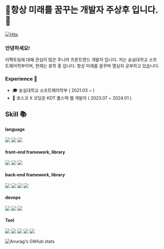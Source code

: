 # 🎉항상 미래를 꿈꾸는 개발자 주상후 입니다.🎉

[![Hits](https://hits.seeyoufarm.com/api/count/incr/badge.svg?url=https%3A%2F%2Fgithub.com%2Flearnttuce0321&count_bg=%2379C83D&title_bg=%23555555&icon=&icon_color=%23E7E7E7&title=hits&edge_flat=false)](https://hits.seeyoufarm.com)

### 안녕하세요!
리팩토링에 대해 관심이 많은 주니어 프론트엔드 개발자 입니다.
저는 숭실대학교 소프트웨어학부이며, 현재는 휴학 중 입니다.
항상 미래를 꿈꾸며 열심히 공부하고 있습니다.

### Experience 👑

<ul>
  <li> 🎓 숭실대학교 소프트웨어학부 ( 2021.03 ~ )</li>
  <li> 📓 포스코 X 코딩온 KDT 풀스택 웹 개발자 ( 2023.07 ~ 2024.01 )
</ul>

## Skill 📚

#### language
<a href="https://github.com/learnttuce0321" target="_blank"><img src="https://img.shields.io/badge/Javascript-F7DF1E?style=flat-squart&logo=javascript&logoColor=white"/></a>
<a href="https://github.com/learnttuce0321" target="_blank"><img src="https://img.shields.io/badge/Typescript-3178C6?style=flat-squart&logo=typescript&logoColor=white"/></a>
<a href="https://github.com/learnttuce0321" target="_blank"><img src="https://img.shields.io/badge/Python-3776AB?style=flat-squart&logo=python&logoColor=white"/></a>

#### front-end framework, library
<a href="https://github.com/learnttuce0321" target="_blank"><img src="https://img.shields.io/badge/React-61DAFB?style=flat-squart&logo=react&logoColor=white"/></a>
<a href="https://github.com/learnttuce0321" target="_blank"><img src="https://img.shields.io/badge/Redux-764ABC?style=flat-squart&logo=redux&logoColor=white"/></a>
<a href="https://github.com/learnttuce0321" target="_blank"><img src="https://img.shields.io/badge/Styledcomponents-DB7093?style=flat-squart&logo=styledcomponents&logoColor=white"/></a>

#### back-end framework, library
<a href="https://github.com/learnttuce0321" target="_blank"><img src="https://img.shields.io/badge/Express-000000?style=flat-squart&logo=express&logoColor=white"/></a>
<a href="https://github.com/learnttuce0321" target="_blank"><img src="https://img.shields.io/badge/Sequelize-52B0E7?style=flat-squart&logo=sequelize&logoColor=white"/></a>
<a href="https://github.com/learnttuce0321" target="_blank"><img src="https://img.shields.io/badge/Typeform-262626?style=flat-squart&logo=typeform&logoColor=white"/></a>
<a href="https://github.com/learnttuce0321" target="_blank"><img src="https://img.shields.io/badge/Mysql-4479A1?style=flat-squart&logo=mysql&logoColor=white"/></a>

#### devops
<a href="https://github.com/learnttuce0321" target="_blank"><img src="https://img.shields.io/badge/Amazonec2-FF9900?style=flat-squart&logo=amazonec2&logoColor=white"/></a>
<a href="https://github.com/learnttuce0321" target="_blank"><img src="https://img.shields.io/badge/amazons3-569A31?style=flat-squart&logo=amazons3&logoColor=white"/></a>
<a href="https://github.com/learnttuce0321" target="_blank"><img src="https://img.shields.io/badge/Amazonrds-527FFF?style=flat-squart&logo=amazonrds&logoColor=white"/></a>

#### Tool
<a href="https://github.com/learnttuce0321" target="_blank"><img src="https://img.shields.io/badge/Visualstudiocode-007ACC?style=flat-squart&logo=visualstudiocode&logoColor=white"/></a>
<a href="https://github.com/learnttuce0321" target="_blank"><img src="https://img.shields.io/badge/Notion-000000?style=flat-squart&logo=notion&logoColor=white"/></a>
<a href="https://github.com/learnttuce0321" target="_blank"><img src="https://img.shields.io/badge/Slack-4A154B?style=flat-squart&logo=slack&logoColor=white"/></a>
<a href="https://github.com/learnttuce0321" target="_blank"><img src="https://img.shields.io/badge/Git-F05032?style=flat-squart&logo=git&logoColor=white"/></a>
<a href="https://github.com/learnttuce0321" target="_blank"><img src="https://img.shields.io/badge/Github-171717?style=flat-squart&logo=github&logoColor=white"/></a>






![Anurag's GitHub stats](https://github-readme-stats.vercel.app/api?username=learnttuce0321&show_icons=true&theme=radical)


